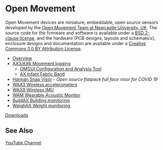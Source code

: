 Open Movement
=============

Open Movement devices are miniature, embeddable, open source sensors developed by the [Open Movement Team at Newcastle University, UK](http://github.com/digitalinteraction/openmovement/wiki/OpenMovement). The source code for the firmware and software is available under a [BSD 2-clause license](http://github.com/digitalinteraction/openmovement/blob/master/Software/LICENSE.TXT), and the hardware (PCB designs, layouts and schematics), enclosure designs and documentation are available under a [Creative Commons 3.0 BY Attribution License](http://github.com/digitalinteraction/openmovement/blob/master/Hardware/LICENSE.TXT).

* [Overview](https://github.com/digitalinteraction/openmovement/wiki/OpenMovement)
* [AX3/AX6 Movement logging](https://github.com/digitalinteraction/openmovement/wiki/AX3)
  * [OMGUI Configuration and Analysis Tool](https://github.com/digitalinteraction/openmovement/wiki/AX3-GUI)
  * [AX Infant Fabric Band](https://github.com/digitalinteraction/openmovement/tree/master/Mechanical/AX3/AX3%20Fabric%20Band)
* [Hannan Snap Visor](https://github.com/digitalinteraction/openmovement/blob/master/Mechanical/Hannan%20Snap%20Visor%20-%20COVID19/README.md) - *Open source flatpack full face visor for COVID 19*
* [WAX3 Wireless accelerometers](https://github.com/digitalinteraction/openmovement/wiki/WAX3)
* [WAX9 Wireless IMU](https://github.com/digitalinteraction/openmovement/wiki/WAX9)
* [WAM Wearable Acoustic Monitor](https://github.com/digitalinteraction/openmovement/wiki/WAM)
* [BuildAX Building monitoring](https://github.com/digitalinteraction/openmovement/wiki/BuildAX)
* [WeighAX Weight monitoring](https://github.com/digitalinteraction/openmovement/wiki/WeighAX)

<!-- * [AXi '9-Axis' device with display](https://github.com/digitalinteraction/openmovement/wiki/AXi) -->

[Downloads](https://github.com/digitalinteraction/openmovement/blob/master/Downloads/README.md)

<!-- [Documentation Wiki](https://github.com/digitalinteraction/openmovement/wiki/Documentation) -->

<!-- [Support & Issues](https://github.com/digitalinteraction/openmovement/wiki/Support) -->

<!-- [Source](https://github.com/digitalinteraction/openmovement/wiki/Source) -->

## See Also ##

[YouTube Channel](https://www.youtube.com/channel/UCppN19v-D7q2LR1_LSYUN0w) 
